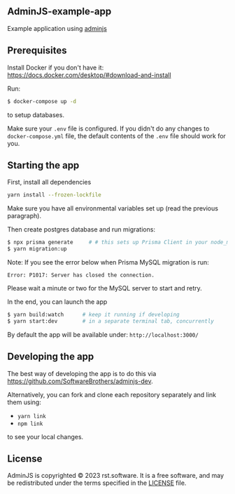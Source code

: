 ## AdminJS-example-app

Example application using [adminjs](https://github.com/SoftwareBrothers/adminjs)

## Prerequisites

Install Docker if you don't have it: https://docs.docker.com/desktop/#download-and-install

Run:
```bash
$ docker-compose up -d
```
to setup databases.

Make sure your `.env` file is configured. If you didn't do any changes to `docker-compose.yml` file,
the default contents of the `.env` file should work for you.

## Starting the app

First, install all dependencies

```bash
yarn install --frozen-lockfile
```

Make sure you have all environmental variables set up (read the previous paragraph).

Then create postgres database and run migrations:

```bash
$ npx prisma generate     # # this sets up Prisma Client in your node_modules
$ yarn migration:up
```

Note: If you see the error below when Prisma MySQL migration is run:
```
Error: P1017: Server has closed the connection.
```
Please wait a minute or two for the MySQL server to start and retry.

In the end, you can launch the app

```bash
$ yarn build:watch      # keep it running if developing
$ yarn start:dev        # in a separate terminal tab, concurrently
```

By default the app will be available under: `http://localhost:3000/`

## Developing the app

The best way of developing the app is to do this via https://github.com/SoftwareBrothers/adminjs-dev.

Alternatively, you can fork and clone each repository separately and link them using:

* `yarn link`
* `npm link`

to see your local changes.
## License

AdminJS is copyrighted © 2023 rst.software. It is a free software, and may be redistributed under the terms specified in the [LICENSE](LICENSE.md) file.
